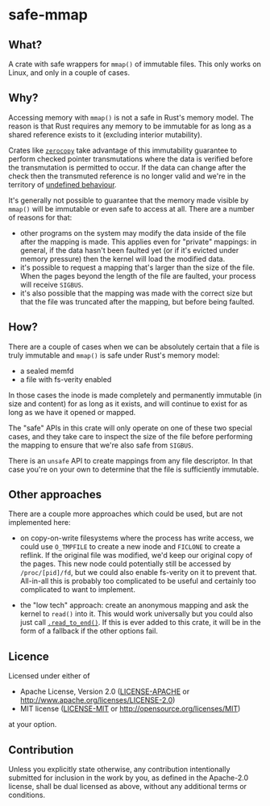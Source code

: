 # safe-mmap

## What?

A crate with safe wrappers for `mmap()` of immutable files.  This only works on
Linux, and only in a couple of cases.

## Why?

Accessing memory with `mmap()` is not a safe in Rust's memory model.  The
reason is that Rust requires any memory to be immutable for as long as a shared
reference exists to it (excluding interior mutability).

Crates like [`zerocopy`](https://crates.io/crates/zerocopy) take advantage of
this immutability guarantee to perform checked pointer transmutations where the
data is verified before the transmutation is permitted to occur.  If the data
can change after the check then the transmuted reference is no longer valid and
we're in the territory of [undefined
behaviour](https://doc.rust-lang.org/reference/behavior-considered-undefined.html).

It's generally not possible to guarantee that the memory made visible by
`mmap()` will be immutable or even safe to access at all.  There are a number
of reasons for that:

 - other programs on the system may modify the data inside of the file after
   the mapping is made.  This applies even for "private" mappings: in general,
   if the data hasn't been faulted yet (or if it's evicted under memory
   pressure) then the kernel will load the modified data.
 - it's possible to request a mapping that's larger than the size of the file.
   When the pages beyond the length of the file are faulted, your process will
   receive `SIGBUS`.
 - it's also possible that the mapping was made with the correct size but that
   the file was truncated after the mapping, but before being faulted.

## How?

There are a couple of cases when we can be absolutely certain that a file is
truly immutable and `mmap()` is safe under Rust's memory model:
 - a sealed memfd
 - a file with fs-verity enabled

In those cases the inode is made completely and permanently immutable (in size
and content) for as long as it exists, and will continue to exist for as long
as we have it opened or mapped.

The "safe" APIs in this crate will only operate on one of these two special
cases, and they take care to inspect the size of the file before performing the
mapping to ensure that we're also safe from `SIGBUS`.

There is an `unsafe` API to create mappings from any file descriptor.  In that
case you're on your own to determine that the file is sufficiently immutable.

## Other approaches

There are a couple more approaches which could be used, but are not implemented
here:

 - on copy-on-write filesystems where the process has write access, we could
   use `O_TMPFILE` to create a new inode and `FICLONE` to create a reflink.  If
   the original file was modified, we'd keep our original copy of the pages.
   This new node could potentially still be accessed by `/proc/[pid]/fd`, but
   we could also enable fs-verity on it to prevent that.  All-in-all this is
   probably too complicated to be useful and certainly too complicated to want
   to implement.

 - the "low tech" approach: create an anonymous mapping and ask the kernel to
   `read()` into it. This would work universally but you could also just call
   [`.read_to_end()`](https://doc.rust-lang.org/std/io/trait.Read.html#method.read_to_end).
   If this is ever added to this crate, it will be in the form of a fallback if
   the other options fail.

## Licence

Licensed under either of

 * Apache License, Version 2.0
   ([LICENSE-APACHE](LICENSE-APACHE) or http://www.apache.org/licenses/LICENSE-2.0)
 * MIT license
   ([LICENSE-MIT](LICENSE-MIT) or http://opensource.org/licenses/MIT)

at your option.

## Contribution

Unless you explicitly state otherwise, any contribution intentionally submitted
for inclusion in the work by you, as defined in the Apache-2.0 license, shall be
dual licensed as above, without any additional terms or conditions.
